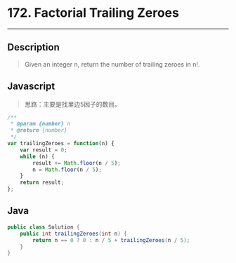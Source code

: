 # 172. Factorial Trailing Zeroes

---

## Description

> Given an integer n, return the number of trailing zeroes in n!.

## Javascript

> 思路：主要是找里边5因子的数目。

```javascript
/**
 * @param {number} n
 * @return {number}
 */
var trailingZeroes = function(n) {
    var result = 0;
    while (n) {
        result += Math.floor(n / 5);
        n = Math.floor(n / 5);
    }
    return result;
};
```

## Java

```java
public class Solution {
    public int trailingZeroes(int n) {
        return n == 0 ? 0 : n / 5 + trailingZeroes(n / 5);
    }
}
```